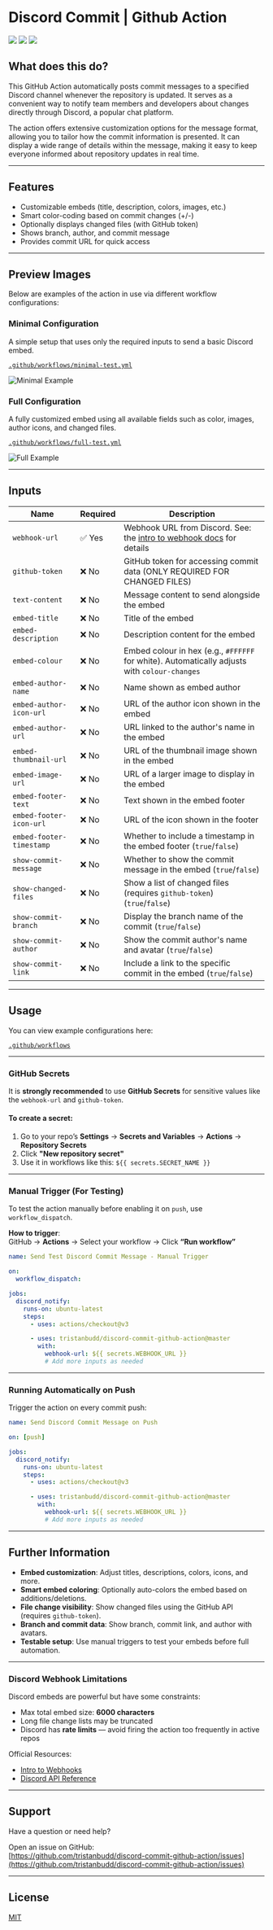 # Discord Commit | Github Action
![](https://img.shields.io/github/stars/tristanbudd/discord-commit-github-action.svg) ![](https://img.shields.io/github/forks/tristanbudd/discord-commit-github-action.svg) ![](https://img.shields.io/github/issues/tristanbudd/discord-commit-github-action.svg)

## What does this do?
This GitHub Action automatically posts commit messages to a specified Discord channel whenever the repository is updated. It serves as a convenient way to notify team members and developers about changes directly through Discord, a popular chat platform.

The action offers extensive customization options for the message format, allowing you to tailor how the commit information is presented. It can display a wide range of details within the message, making it easy to keep everyone informed about repository updates in real time.

---

## Features
- Customizable embeds (title, description, colors, images, etc.)
- Smart color-coding based on commit changes (+/-)
- Optionally displays changed files (with GitHub token)
- Shows branch, author, and commit message
- Provides commit URL for quick access

---

## Preview Images
Below are examples of the action in use via different workflow configurations:

### Minimal Configuration  
A simple setup that uses only the required inputs to send a basic Discord embed.

[`.github/workflows/minimal-test.yml`](https://github.com/tristanbudd/discord-commit-github-action/tree/master/.github/workflows/minimal-test.yml)

![Minimal Example](https://github.com/user-attachments/assets/7852d0a6-058a-4812-87eb-24b69723057b)

### Full Configuration  
A fully customized embed using all available fields such as color, images, author icons, and changed files.

[`.github/workflows/full-test.yml`](https://github.com/tristanbudd/discord-commit-github-action/tree/master/.github/workflows/full-test.yml)

![Full Example](https://github.com/user-attachments/assets/34455789-ef0c-4227-9812-123a12dadb7a)

---

## Inputs
| Name                     | Required | Description                                                                                      |
|--------------------------|----------|--------------------------------------------------------------------------------------------------|
| `webhook-url`           | ✅ Yes   | Webhook URL from Discord. See: the [intro to webhook docs](https://discord.com/developers/docs/resources/webhook) for details |
| `github-token`          | ❌ No    | GitHub token for accessing commit data (ONLY REQUIRED FOR CHANGED FILES)                        |
| `text-content`          | ❌ No    | Message content to send alongside the embed                                                     |
| `embed-title`           | ❌ No    | Title of the embed                                                                               |
| `embed-description`     | ❌ No    | Description content for the embed                                                               |
| `embed-colour`          | ❌ No    | Embed colour in hex (e.g., `#FFFFFF` for white). Automatically adjusts with `colour-changes`    |
| `embed-author-name`     | ❌ No    | Name shown as embed author                                                                      |
| `embed-author-icon-url` | ❌ No    | URL of the author icon shown in the embed                                                       |
| `embed-author-url`      | ❌ No    | URL linked to the author's name in the embed                                                    |
| `embed-thumbnail-url`   | ❌ No    | URL of the thumbnail image shown in the embed                                                   |
| `embed-image-url`       | ❌ No    | URL of a larger image to display in the embed                                                   |
| `embed-footer-text`     | ❌ No    | Text shown in the embed footer                                                                  |
| `embed-footer-icon-url` | ❌ No    | URL of the icon shown in the footer                                                             |
| `embed-footer-timestamp`| ❌ No    | Whether to include a timestamp in the embed footer (`true`/`false`)                             |
| `show-commit-message`   | ❌ No    | Whether to show the commit message in the embed (`true`/`false`)                                |
| `show-changed-files`    | ❌ No    | Show a list of changed files (requires `github-token`) (`true`/`false`)                         |
| `show-commit-branch`    | ❌ No    | Display the branch name of the commit (`true`/`false`)                                          |
| `show-commit-author`    | ❌ No    | Show the commit author's name and avatar (`true`/`false`)                                       |
| `show-commit-link`      | ❌ No    | Include a link to the specific commit in the embed (`true`/`false`)                             |

---

## Usage

You can view example configurations here:

[`.github/workflows`](https://github.com/tristanbudd/discord-commit-github-action/tree/master/.github/workflows)

---

### GitHub Secrets

It is **strongly recommended** to use **GitHub Secrets** for sensitive values like the `webhook-url` and `github-token`.

#### To create a secret:
1. Go to your repo’s **Settings** → **Secrets and Variables** → **Actions** → **Repository Secrets**
2. Click **"New repository secret"**
3. Use it in workflows like this: `${{ secrets.SECRET_NAME }}`

---

### Manual Trigger (For Testing)

To test the action manually before enabling it on `push`, use `workflow_dispatch`.

**How to trigger**:  
GitHub → **Actions** → Select your workflow → Click **“Run workflow”**

```yaml
name: Send Test Discord Commit Message - Manual Trigger

on:
  workflow_dispatch:

jobs:
  discord_notify:
    runs-on: ubuntu-latest
    steps:
      - uses: actions/checkout@v3

      - uses: tristanbudd/discord-commit-github-action@master
        with:
          webhook-url: ${{ secrets.WEBHOOK_URL }}
          # Add more inputs as needed
```

---

### Running Automatically on Push

Trigger the action on every commit push:

```yaml
name: Send Discord Commit Message on Push

on: [push]

jobs:
  discord_notify:
    runs-on: ubuntu-latest
    steps:
      - uses: actions/checkout@v3

      - uses: tristanbudd/discord-commit-github-action@master
        with:
          webhook-url: ${{ secrets.WEBHOOK_URL }}
          # Add more inputs as needed
```

---

## Further Information

- **Embed customization**: Adjust titles, descriptions, colors, icons, and more.
- **Smart embed coloring**: Optionally auto-colors the embed based on additions/deletions.
- **File change visibility**: Show changed files using the GitHub API (requires `github-token`).
- **Branch and commit data**: Show branch, commit link, and author with avatars.
- **Testable setup**: Use manual triggers to test your embeds before full automation.

---

### Discord Webhook Limitations

Discord embeds are powerful but have some constraints:

- Max total embed size: **6000 characters**
- Long file change lists may be truncated
- Discord has **rate limits** — avoid firing the action too frequently in active repos

Official Resources:
- [Intro to Webhooks](https://support.discord.com/hc/en-us/articles/228383668-Intro-to-Webhooks)
- [Discord API Reference](https://discord.com/developers/docs/resources/webhook)

---

## Support

Have a question or need help?

Open an issue on GitHub:  
[https://github.com/tristanbudd/discord-commit-github-action/issues](https://github.com/tristanbudd/discord-commit-github-action/issues)

---

## License

[MIT](LICENSE)
